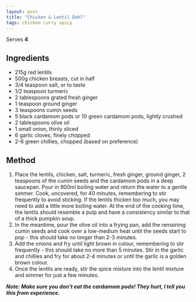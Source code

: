 ```yaml
---
layout: post
title: "Chicken & Lentil Dahl"
tags: chicken curry spicy
---
```


Serves **4**

## Ingredients

* 215g red lentils
* 500g chicken breasts, cut in half
* 3/4 teaspoon salt, or to taste
* 1/2 teaspoon turmeric
* 2 tablespoons grated fresh ginger
* 1 teaspoon ground ginger
* 3 teaspoons cumin seeds
* 5 black cardamom pods or 10 green cardamom pods, lightly crushed
* 2 tablespoons olive oil
* 1 small onion, thinly sliced
* 6 garlic cloves, finely chopped
* 2-6 green chillies, chopped (based on preference)

## Method

1. Place the lentils, chicken, salt, turmeric, fresh ginger, ground ginger, 2 teaspoons of the
   cumin seeds and the cardamom pods in a deep saucepan. Pour in 900ml boiling water and return the
   water to a gentle simmer. Cook, uncovered, for 40 minutes, remembering to stir frequently to
   avoid sticking. If the lentils thicken too much, you may need to add a little more boiling
   water. At the end of the cooking time, the lentils should resemble a pulp and have a consistency
   similar to that of a thick pumpkin soup.
2. In the meantime, pour the olive oil into a frying pan, add the remaining cumin seeds and cook
   over a low-medium heat until the seeds start to pop - this should take no longer than 2-3
   minutes.
3. Add the onions and fry until light brown in colour, remembering to stir frequently - this should
   take no more than 5 minutes. Stir in the garlic and chillies and fry for about 2-4 minutes or
   until the garlic is a golden brown colour.
4. Once the lentils are ready, stir the spice mixture into the lentil mixture and simmer for just a
   few minutes.

**_Note: Make sure you don't eat the cardamom pods! They hurt, I tell you this from experience._**
